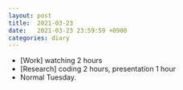 ```yaml
---
layout: post
title:  2021-03-23
date:   2021-03-23 23:59:59 +0900
categories: diary
---
```


- [Work] watching 2 hours
- [Research] coding 2 hours, presentation 1 hour
- Normal Tuesday.
